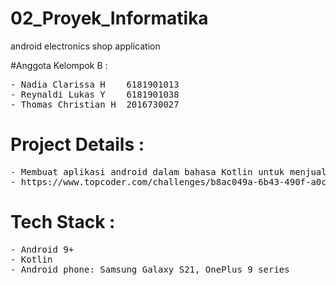 # 02_Proyek_Informatika
android electronics shop application 

#Anggota Kelompok B :
<pre>
- Nadia Clarissa H    6181901013
- Reynaldi Lukas Y    6181901038
- Thomas Christian H  2016730027
</pre>

# Project Details :
<pre>
- Membuat aplikasi android dalam bahasa Kotlin untuk menjual alat elektronik bekas
- https://www.topcoder.com/challenges/b8ac049a-6b43-490f-a0c8-ad5aaea02d45
</pre>

# Tech Stack :
<pre>
- Android 9+
- Kotlin
- Android phone: Samsung Galaxy S21, OnePlus 9 series
</pre>
